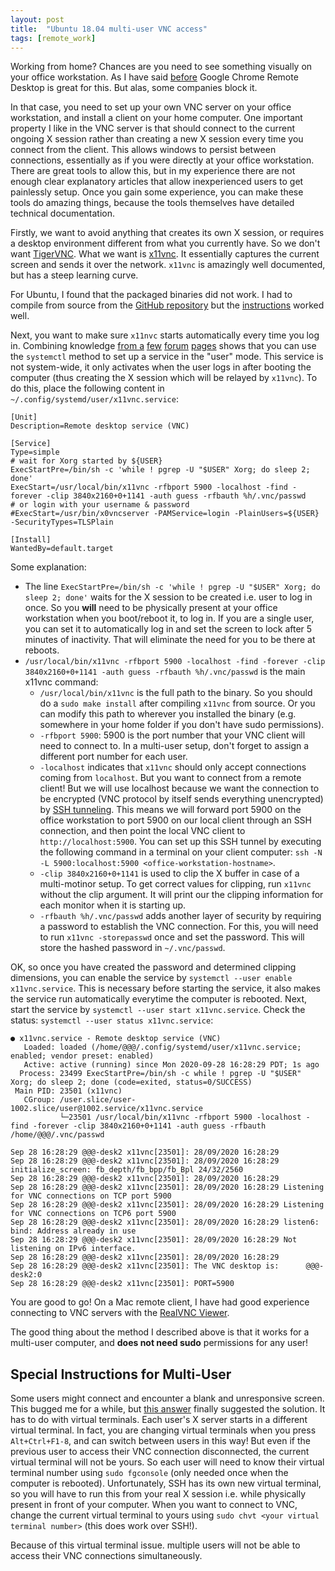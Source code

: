 ```yaml
---
layout: post
title:  "Ubuntu 18.04 multi-user VNC access"
tags: [remote_work]
---
```

Working from home? Chances are you need to see something visually on your office workstation. As I have said
[before](https://samarth-robo.github.io/blog/2020/04/21/chrome_remote_desktop.html) Google Chrome Remote Desktop
is great for this. But alas, some companies block it.

In that case, you need to set up your own VNC server on your office workstation, and install a client on your home computer. One important property I like in
the VNC server is that should connect to the current ongoing X session rather than creating a new X session every time you connect from the client.
This allows windows to persist between connections, essentially as if you were directly at your office workstation. There are great tools to allow this, but in
my experience there are not enough clear explanatory articles that allow inexperienced users to get painlessly setup. Once you gain some experience, you can
make these tools do amazing things, because the tools themselves have detailed technical documentation.

Firstly, we want to avoid anything that creates its own X session, or requires a desktop environment different from what you currently have. So we don't want
[TigerVNC](https://wiki.archlinux.org/index.php/TigerVNC). What we want is [x11vnc](https://github.com/LibVNC/x11vnc). It essentially captures the current screen
and sends it over the network. `x11vnc` is amazingly well documented, but has a steep learning curve.

For Ubuntu, I found that the packaged binaries did not work. I had to compile from source from the [GitHub repository](https://github.com/LibVNC/x11vnc)
but the [instructions](https://github.com/LibVNC/x11vnc#building-x11vnc) worked well.

Next, you want to make sure `x11nvc` starts automatically every time you log in. Combining knowledge [from a](https://wiki.archlinux.org/index.php/TigerVNC)
[few](https://wiki.archlinux.org/index.php/Systemd/User) [forum](https://wiki.archlinux.org/index.php/Systemd#Using_units)
[pages](https://bbs.archlinux.org/viewtopic.php?id=230545) shows that you can use the `systemctl` method to set up a service in the "user" mode. This service is
not system-wide, it only activates when the user logs in after booting the computer (thus creating the X session which will be relayed by `x11vnc`). To do this,
place the following content in `~/.config/systemd/user/x11vnc.service`:

```
[Unit]
Description=Remote desktop service (VNC)

[Service]
Type=simple
# wait for Xorg started by ${USER}
ExecStartPre=/bin/sh -c 'while ! pgrep -U "$USER" Xorg; do sleep 2; done'
ExecStart=/usr/local/bin/x11vnc -rfbport 5900 -localhost -find -forever -clip 3840x2160+0+1141 -auth guess -rfbauth %h/.vnc/passwd
# or login with your username & password
#ExecStart=/usr/bin/x0vncserver -PAMService=login -PlainUsers=${USER} -SecurityTypes=TLSPlain

[Install]
WantedBy=default.target
```

Some explanation:
- The line `ExecStartPre=/bin/sh -c 'while ! pgrep -U "$USER" Xorg; do sleep 2; done'` waits for the X session to be created i.e. user to log in once. So you
**will** need to be physically present at your office workstation when you boot/reboot it, to log in. If you are a single user, you can set it to automatically
log in and set the screen to lock after 5 minutes of inactivity. That will eliminate the need for you to be there at reboots.
- `/usr/local/bin/x11vnc -rfbport 5900 -localhost -find -forever -clip 3840x2160+0+1141 -auth guess -rfbauth %h/.vnc/passwd` is the main x11vnc command:
  - `/usr/local/bin/x11vnc` is the full path to the binary. So you should do a `sudo make install` after compiling `x11vnc` from source. Or you can modify
  this path to wherever you installed the binary (e.g. somewhere in your home folder if you don't have sudo permissions).
  - `-rfbport 5900`: 5900 is the port number that your VNC client will need to connect to. In a multi-user setup,
  don't forget to assign a different port number for each user.
  - `-localhost` indicates that `x11vnc` should only accept connections coming from `localhost`. But you want to connect from a remote client! But we will use
  localhost because we want the connection to be encrypted (VNC protocol by itself sends everything unencrypted) by
  [SSH tunneling](https://www.ssh.com/ssh/tunneling/). This means we will forward port 5900 on the office workstation to port 5900 on our local client through
  an SSH connection, and then point the local VNC client to `http://localhost:5900`. You can set up this SSH tunnel by executing the following command in a 
  terminal on your client computer: `ssh -N -L 5900:localhost:5900 <office-workstation-hostname>`.
  - `-clip 3840x2160+0+1141` is used to clip the X buffer in case of a multi-motinor setup. To get correct values for clipping, run `x11vnc` without the clip 
  argument. It will print our the clipping information for each monitor when it is starting up.
  - `-rfbauth %h/.vnc/passwd` adds another layer of security by requiring a password to establish the VNC connection. For this, you will need to run
  `x11vnc -storepasswd` once and set the password. This will store the hashed password in `~/.vnc/passwd`.
  
OK, so once you have created the password and determined clipping dimensions, you can enable the service by `systemctl --user enable x11vnc.service`.
This is necessary before starting the service, it also makes the service run automatically everytime the computer is rebooted. Next, start the service by
`systemctl --user start x11vnc.service`. Check the status: `systemctl --user status x11vnc.service`:

```
● x11vnc.service - Remote desktop service (VNC)
   Loaded: loaded (/home/@@@/.config/systemd/user/x11vnc.service; enabled; vendor preset: enabled)
   Active: active (running) since Mon 2020-09-28 16:28:29 PDT; 1s ago
  Process: 23499 ExecStartPre=/bin/sh -c while ! pgrep -U "$USER" Xorg; do sleep 2; done (code=exited, status=0/SUCCESS)
 Main PID: 23501 (x11vnc)
   CGroup: /user.slice/user-1002.slice/user@1002.service/x11vnc.service
           └─23501 /usr/local/bin/x11vnc -rfbport 5900 -localhost -find -forever -clip 3840x2160+0+1141 -auth guess -rfbauth /home/@@@/.vnc/passwd

Sep 28 16:28:29 @@@-desk2 x11vnc[23501]: 28/09/2020 16:28:29
Sep 28 16:28:29 @@@-desk2 x11vnc[23501]: 28/09/2020 16:28:29 initialize_screen: fb_depth/fb_bpp/fb_Bpl 24/32/2560
Sep 28 16:28:29 @@@-desk2 x11vnc[23501]: 28/09/2020 16:28:29
Sep 28 16:28:29 @@@-desk2 x11vnc[23501]: 28/09/2020 16:28:29 Listening for VNC connections on TCP port 5900
Sep 28 16:28:29 @@@-desk2 x11vnc[23501]: 28/09/2020 16:28:29 Listening for VNC connections on TCP6 port 5900
Sep 28 16:28:29 @@@-desk2 x11vnc[23501]: 28/09/2020 16:28:29 listen6: bind: Address already in use
Sep 28 16:28:29 @@@-desk2 x11vnc[23501]: 28/09/2020 16:28:29 Not listening on IPv6 interface.
Sep 28 16:28:29 @@@-desk2 x11vnc[23501]: 28/09/2020 16:28:29
Sep 28 16:28:29 @@@-desk2 x11vnc[23501]: The VNC desktop is:      @@@-desk2:0
Sep 28 16:28:29 @@@-desk2 x11vnc[23501]: PORT=5900
```

You are good to go! On a Mac remote client, I have had good experience connecting to VNC servers with the
[RealVNC Viewer](https://www.realvnc.com/en/connect/download/viewer/macos/).

The good thing about the method I described above is that it works for a multi-user computer, and **does not need sudo** permissions for any user!

## Special Instructions for Multi-User
Some users might connect and encounter a blank and unresponsive screen. This bugged me for a while, but [this answer](https://askubuntu.com/a/672000)
finally suggested the solution. It has to do with virtual terminals. Each user's X server starts in a different virtual terminal. In fact, you are changing
virtual terminals when you press `Alt+Ctrl+F1-8`, and can switch between users in this way! But even if the previous user to access their VNC connection
disconnected, the current virtual terminal will not be yours. So each user will need to know their virtual terminal number using `sudo fgconsole` (only needed 
once when the computer is rebooted). Unfortunately,
SSH has its own new virtual terminal, so you will have to run this from your real X session i.e. while physically present in front of your computer. When you
want to connect to VNC, change the current virtual terminal to yours using `sudo chvt <your virtual terminal number>` (this does work over SSH!).

Because of this virtual terminal issue. multiple users will not be able to access their VNC connections simultaneously.
